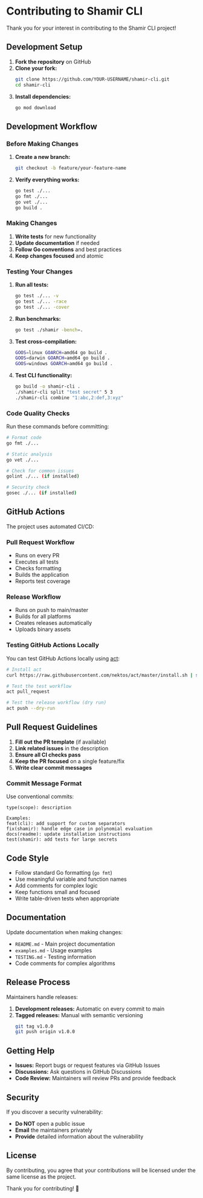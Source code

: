 # Contributing to Shamir CLI

Thank you for your interest in contributing to the Shamir CLI project!

## Development Setup

1. **Fork the repository** on GitHub
2. **Clone your fork:**
   ```bash
   git clone https://github.com/YOUR-USERNAME/shamir-cli.git
   cd shamir-cli
   ```
3. **Install dependencies:**
   ```bash
   go mod download
   ```

## Development Workflow

### Before Making Changes

1. **Create a new branch:**
   ```bash
   git checkout -b feature/your-feature-name
   ```

2. **Verify everything works:**
   ```bash
   go test ./...
   go fmt ./...
   go vet ./...
   go build .
   ```

### Making Changes

1. **Write tests** for new functionality
2. **Update documentation** if needed
3. **Follow Go conventions** and best practices
4. **Keep changes focused** and atomic

### Testing Your Changes

1. **Run all tests:**
   ```bash
   go test ./... -v
   go test ./... -race
   go test ./... -cover
   ```

2. **Run benchmarks:**
   ```bash
   go test ./shamir -bench=.
   ```

3. **Test cross-compilation:**
   ```bash
   GOOS=linux GOARCH=amd64 go build .
   GOOS=darwin GOARCH=amd64 go build .
   GOOS=windows GOARCH=amd64 go build .
   ```

4. **Test CLI functionality:**
   ```bash
   go build -o shamir-cli .
   ./shamir-cli split "test secret" 5 3
   ./shamir-cli combine "1:abc,2:def,3:xyz"
   ```

### Code Quality Checks

Run these commands before committing:

```bash
# Format code
go fmt ./...

# Static analysis
go vet ./...

# Check for common issues
golint ./... (if installed)

# Security check
gosec ./... (if installed)
```

## GitHub Actions

The project uses automated CI/CD:

### Pull Request Workflow
- Runs on every PR
- Executes all tests
- Checks formatting
- Builds the application
- Reports test coverage

### Release Workflow
- Runs on push to main/master
- Builds for all platforms
- Creates releases automatically
- Uploads binary assets

### Testing GitHub Actions Locally

You can test GitHub Actions locally using [act](https://github.com/nektos/act):

```bash
# Install act
curl https://raw.githubusercontent.com/nektos/act/master/install.sh | sudo bash

# Test the test workflow
act pull_request

# Test the release workflow (dry run)
act push --dry-run
```

## Pull Request Guidelines

1. **Fill out the PR template** (if available)
2. **Link related issues** in the description
3. **Ensure all CI checks pass**
4. **Keep the PR focused** on a single feature/fix
5. **Write clear commit messages**

### Commit Message Format

Use conventional commits:
```
type(scope): description

Examples:
feat(cli): add support for custom separators
fix(shamir): handle edge case in polynomial evaluation
docs(readme): update installation instructions
test(shamir): add tests for large secrets
```

## Code Style

- Follow standard Go formatting (`go fmt`)
- Use meaningful variable and function names
- Add comments for complex logic
- Keep functions small and focused
- Write table-driven tests when appropriate

## Documentation

Update documentation when making changes:

- `README.md` - Main project documentation
- `examples.md` - Usage examples
- `TESTING.md` - Testing information
- Code comments for complex algorithms

## Release Process

Maintainers handle releases:

1. **Development releases:** Automatic on every commit to main
2. **Tagged releases:** Manual with semantic versioning
   ```bash
   git tag v1.0.0
   git push origin v1.0.0
   ```

## Getting Help

- **Issues:** Report bugs or request features via GitHub Issues
- **Discussions:** Ask questions in GitHub Discussions
- **Code Review:** Maintainers will review PRs and provide feedback

## Security

If you discover a security vulnerability:
- **Do NOT** open a public issue
- **Email** the maintainers privately
- **Provide** detailed information about the vulnerability

## License

By contributing, you agree that your contributions will be licensed under the same license as the project.

Thank you for contributing! 🎉